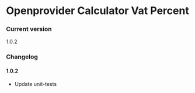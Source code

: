 Openprovider Calculator Vat Percent
====================


### Current version
1.0.2

### Changelog

#### 1.0.2
- Update unit-tests
